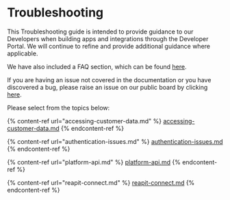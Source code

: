 # Troubleshooting

This Troubleshooting guide is intended to provide guidance to our Developers when building apps and integrations through the Developer Portal. We will continue to refine and provide additional guidance where applicable.

We have also included a FAQ section, which can be found [here](../faqs.md).

If you are having an issue not covered in the documentation or you have discovered a bug, please raise an issue on our public board by clicking [here](https://github.com/reapit/foundations/issues/new?assignees=\&labels=bug%2C+needs-triage\&template=bug\_report.md\&title=).

Please select from the topics below:&#x20;

{% content-ref url="accessing-customer-data.md" %}
[accessing-customer-data.md](accessing-customer-data.md)
{% endcontent-ref %}

{% content-ref url="authentication-issues.md" %}
[authentication-issues.md](authentication-issues.md)
{% endcontent-ref %}

{% content-ref url="platform-api.md" %}
[platform-api.md](platform-api.md)
{% endcontent-ref %}

{% content-ref url="reapit-connect.md" %}
[reapit-connect.md](reapit-connect.md)
{% endcontent-ref %}

